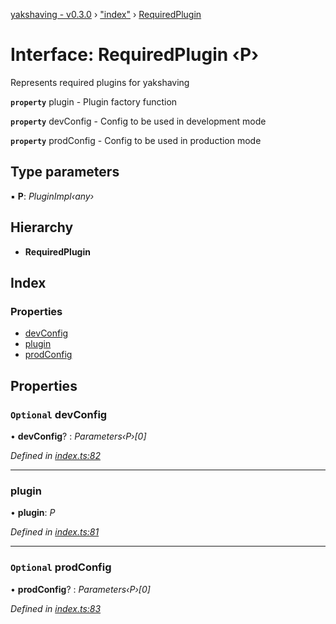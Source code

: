 [yakshaving - v0.3.0](../README.md) › ["index"](../modules/_index_.md) › [RequiredPlugin](_index_.requiredplugin.md)

# Interface: RequiredPlugin ‹**P**›

Represents required plugins for yakshaving

**`property`** plugin - Plugin factory function

**`property`** devConfig - Config to be used in development mode

**`property`** prodConfig - Config to be used in production mode

## Type parameters

▪ **P**: _PluginImpl‹any›_

## Hierarchy

- **RequiredPlugin**

## Index

### Properties

- [devConfig](_index_.requiredplugin.md#optional-devconfig)
- [plugin](_index_.requiredplugin.md#plugin)
- [prodConfig](_index_.requiredplugin.md#optional-prodconfig)

## Properties

### `Optional` devConfig

• **devConfig**? : _Parameters‹P›[0]_

_Defined in [index.ts:82](https://github.com/vegeta897/d-zone/blob/458baeb/packages/webapp-yakshaving/source/index.ts#L82)_

---

### plugin

• **plugin**: _P_

_Defined in [index.ts:81](https://github.com/vegeta897/d-zone/blob/458baeb/packages/webapp-yakshaving/source/index.ts#L81)_

---

### `Optional` prodConfig

• **prodConfig**? : _Parameters‹P›[0]_

_Defined in [index.ts:83](https://github.com/vegeta897/d-zone/blob/458baeb/packages/webapp-yakshaving/source/index.ts#L83)_
